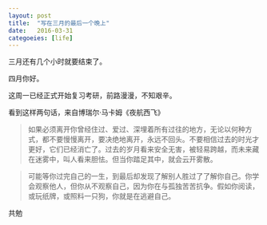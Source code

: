 ```yaml
---
layout: post
title:  "写在三月的最后一个晚上"
date:   2016-03-31
categoeies: [life]
---
```


三月还有几个小时就要结束了。  

四月你好。  

这周一已经正式开始复习考研，前路漫漫，不知艰辛。  

看到这样两句话，来自博瑞尔·马卡姆《夜航西飞》

>如果必须离开你曾经住过、爱过、深埋着所有过往的地方，无论以何种方式，都不要慢慢离开，要决绝地离开，永远不回头。不要相信过去的时光才更好，它们已经消亡了。过去的岁月看来安全无害，被轻易跨越，而未来藏在迷雾中，叫人看来胆怯。但当你踏足其中，就会云开雾散。  

>可能等你过完自己的一生，到最后却发现了解别人胜过了了解你自己。你学会观察他人，但你从不观察自己，因为你在与孤独苦苦抗争。假如你阅读，或玩纸牌，或照料一只狗，你就是在逃避自己。  

共勉